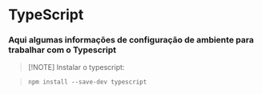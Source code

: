 # TypeScript
### Aqui algumas informações de configuração de ambiente para trabalhar com o Typescript

> [!NOTE] Instalar o typescript:

> `npm install --save-dev typescript`
